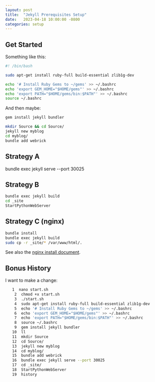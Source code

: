 ```yaml
---
layout: post
title:  "Jekyll Prerequisites Setup"
date:   2023-04-18 10:00:00 -0800
categories: setup
---
```


## Get Started

Something like this:

```bash
#! /bin/bash

sudo apt-get install ruby-full build-essential zlib1g-dev

echo '# Install Ruby Gems to ~/gems' >> ~/.bashrc
echo 'export GEM_HOME="$HOME/gems"' >> ~/.bashrc
echo 'export PATH="$HOME/gems/bin:$PATH"' >> ~/.bashrc
source ~/.bashrc
```

And then maybe:

``` bash
gem install jekyll bundler

mkdir Source && cd Source/
jekyll new myblog
cd myblog/
bundle add webrick
```

## Strategy A

bundle exec jekyll serve --port 30025

## Strategy B

```bash
bundle exec jekyll build
cd _site
StartPythonWebServer
```

## Strategy C (nginx)

```bash
bundle install
bundle exec jekyll build
sudo cp -r _site/* /var/www/html/.
```

See also the [nginx install document](/jekyll/update/2023/04/18/nginx-basics.html).

## Bonus History

I want to make a change:

``` bash
   1  nano start.sh
    2  chmod +x start.sh
    3  ./start.sh
    4  sudo apt-get install ruby-full build-essential zlib1g-dev
    5  echo '# Install Ruby Gems to ~/gems' >> ~/.bashrc
    6  echo 'export GEM_HOME="$HOME/gems"' >> ~/.bashrc
    7  echo 'export PATH="$HOME/gems/bin:$PATH"' >> ~/.bashrc
    8  source ~/.bashrc
    9  gem install jekyll bundler
   10  ll
   11  mkdir Source
   12  cd Source/
   13  jekyll new myblog
   14  cd myblog/
   15  bundle add webrick
   16  bundle exec jekyll serve --port 30025
   17  cd _site/
   18  StartPythonWebServer
   19  history
```